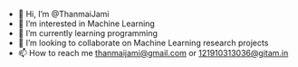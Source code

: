 - 👋 Hi, I’m @ThanmaiJami
- 👀 I’m interested in Machine Learning
- 🌱 I’m currently learning programming
- 💞️ I’m looking to collaborate on Machine Learning research projects
- 📫 How to reach me thanmaijami@gmail.com or 121910313036@gitam.in

<!---
ThanmaiJami/ThanmaiJami is a ✨ special ✨ repository because its `README.md` (this file) appears on your GitHub profile.
You can click the Preview link to take a look at your changes.
--->
